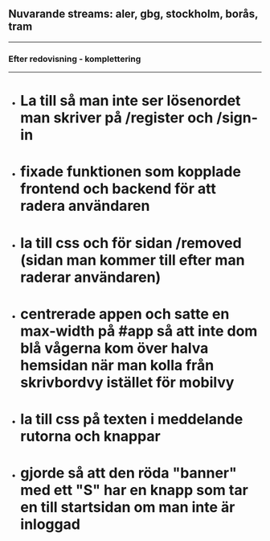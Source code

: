 

## Nuvarande streams: aler, gbg, stockholm, borås, tram

*********************************
### Efter redovisning - komplettering
*********************************

* # La till så man inte ser lösenordet man skriver på /register och /sign-in

* # fixade funktionen som kopplade frontend och backend för att radera användaren

* # la till css och för sidan /removed (sidan man kommer till efter man raderar användaren)

* # centrerade appen och satte en max-width på #app så att inte dom blå vågerna kom över halva hemsidan när man kolla från skrivbordvy istället för mobilvy

* # la till css på texten i meddelande rutorna och knappar

* # gjorde så att den röda "banner" med ett "S" har en knapp som tar en till startsidan om man inte är inloggad